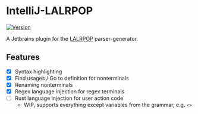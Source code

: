 # IntelliJ-LALRPOP

[![Version](https://img.shields.io/jetbrains/plugin/v/15229-lalrpop)](https://plugins.jetbrains.com/plugin/15229-lalrpop)

A Jetbrains plugin for the [LALRPOP] parser-generator.

## Features
- [X] Syntax highlighting
- [X] Find usages / Go to definition for nonterminals
- [X] Renaming nonterminals
- [X] Regex language injection for regex terminals
- [ ] Rust language injection for user action code
    - WIP, supports everything except variables from the grammar, e.g. `<>`

[LALRPOP]: https://github.com/lalrpop/lalrpop

